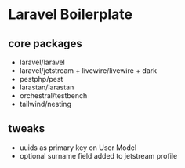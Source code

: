 # Laravel Boilerplate

## core packages

- laravel/laravel
- laravel/jetstream + livewire/livewire + dark
- pestphp/pest
- larastan/larastan
- orchestral/testbench
- tailwind/nesting

## tweaks
- uuids as primary key on User Model
- optional surname field added to jetstream profile
